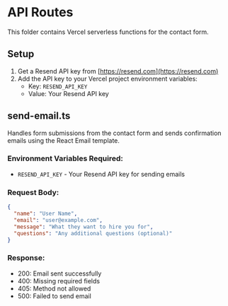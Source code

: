# API Routes

This folder contains Vercel serverless functions for the contact form.

## Setup

1. Get a Resend API key from [https://resend.com](https://resend.com)
2. Add the API key to your Vercel project environment variables:
   - Key: `RESEND_API_KEY`
   - Value: Your Resend API key

## send-email.ts

Handles form submissions from the contact form and sends confirmation emails using the React Email template.

### Environment Variables Required:
- `RESEND_API_KEY` - Your Resend API key for sending emails

### Request Body:
```json
{
  "name": "User Name",
  "email": "user@example.com",
  "message": "What they want to hire you for",
  "questions": "Any additional questions (optional)"
}
```

### Response:
- 200: Email sent successfully
- 400: Missing required fields
- 405: Method not allowed
- 500: Failed to send email


